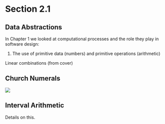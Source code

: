 Section 2.1
=========== 

Data Abstractions
----------------- 

In Chapter 1 we looked at computational processes and the role they play in software design:

<ol>
 <li>The use of primitive data (numbers) and primitive operations (arithmetic)</li>
</ol>

Linear combinations (from cover)

Church Numerals
--------------- 

[![](http://farm7.static.flickr.com/6092/6235068644_6f4f76bba8.jpg)](http://farm7.static.flickr.com/6092/6235068644_6f4f76bba8.jpg)

Interval Arithmetic
------------------- 

Details on this.